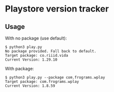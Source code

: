 # Playstore version tracker

## Usage

With no package (use default):

```
$ python3 play.py
No package provided. Fall back to default.
Target package: co.riiid.vida
Current Version: 1.29.10
```

With package:

```
$ python3 play.py --package com.frograms.wplay
Target package: com.frograms.wplay
Current Version: 1.8.59
```
